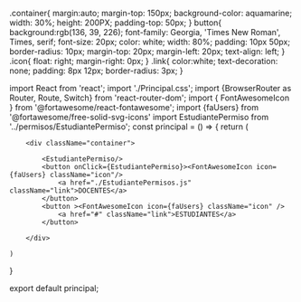 .container{
    margin:auto;
    margin-top: 150px;
    background-color: aquamarine;
    width: 30%;
    height: 200PX;
    padding-top: 50px;
}
button{
    background:rgb(136, 39, 226);
    font-family: Georgia, 'Times New Roman', Times, serif;
    font-size: 20px;
    color: white;
    width: 80%;
    padding: 10px 50px;
    border-radius: 10px;
    margin-top: 20px;
    margin-left: 20px;
    text-align: left;
}
.icon{
    float: right;
    margin-right: 0px;
}
.link{
    color:white;
    text-decoration: none;
    padding: 8px 12px;
    border-radius: 3px;
}


import React from 'react';
import './Principal.css';
import {BrowserRouter as Router, Route, Switch} from 'react-router-dom';
import { FontAwesomeIcon } from '@fortawesome/react-fontawesome';
import {faUsers} from '@fortawesome/free-solid-svg-icons'
import EstudiantePermiso from '../permisos/EstudiantePermiso';
const principal = () => {
    return (
        
        <div className="container">
            
            <EstudiantePermiso/>
            <button onClick={EstudiantePermiso}><FontAwesomeIcon icon={faUsers} className="icon"/>
                <a href="./EstudiantePermisos.js" className="link">DOCENTES</a>
            </button>
            <button ><FontAwesomeIcon icon={faUsers} className="icon" />
                <a href="#" className="link">ESTUDIANTES</a>
            </button>
            
        </div>
       
    )
}

export default principal;

